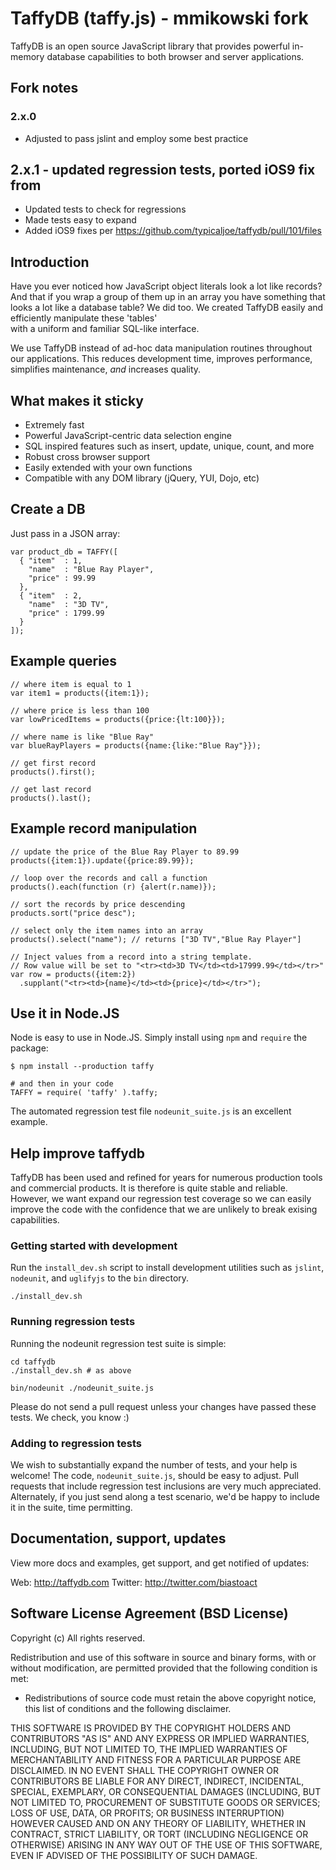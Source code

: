 # TaffyDB (taffy.js) - mmikowski fork

TaffyDB is an open source JavaScript library that provides powerful
in-memory database capabilities to both browser and server applications.

## Fork notes

### 2.x.0
- Adjusted to pass jslint and employ some best practice

## 2.x.1 - updated regression tests, ported iOS9 fix from
- Updated tests to check for regressions
- Made tests easy to expand
- Added iOS9 fixes per https://github.com/typicaljoe/taffydb/pull/101/files

## Introduction

Have you ever noticed how JavaScript object literals look a lot like
records? And that if you wrap a group of them up in an array you have
something that looks a lot like a database table?  We did too. 
We created TaffyDB easily and efficiently manipulate these 'tables'  
with a uniform and familiar SQL-like interface.

We use TaffyDB instead of ad-hoc data manipulation routines throughout 
our applications. This reduces development time, improves performance,
simplifies maintenance, *and* increases quality.

## What makes it sticky

 - Extremely fast
 - Powerful JavaScript-centric data selection engine
 - SQL inspired features such as insert, update, unique, count, and more
 - Robust cross browser support
 - Easily extended with your own functions
 - Compatible with any DOM library (jQuery, YUI, Dojo, etc)

## Create a DB
Just pass in a JSON array:

    var product_db = TAFFY([
      { "item"  : 1,
        "name"  : "Blue Ray Player",
        "price" : 99.99
      },
      { "item"  : 2,
        "name"  : "3D TV",
        "price" : 1799.99
      }
    ]);

## Example queries

    // where item is equal to 1
    var item1 = products({item:1});

    // where price is less than 100
    var lowPricedItems = products({price:{lt:100}});

    // where name is like "Blue Ray"
    var blueRayPlayers = products({name:{like:"Blue Ray"}});

    // get first record
    products().first();

    // get last record
    products().last();

## Example record manipulation

    // update the price of the Blue Ray Player to 89.99
    products({item:1}).update({price:89.99});

    // loop over the records and call a function
    products().each(function (r) {alert(r.name)});

    // sort the records by price descending
    products.sort("price desc");

    // select only the item names into an array
    products().select("name"); // returns ["3D TV","Blue Ray Player"]

    // Inject values from a record into a string template.
    // Row value will be set to "<tr><td>3D TV</td><td>17999.99</td></tr>"
    var row = products({item:2})
      .supplant("<tr><td>{name}</td><td>{price}</td></tr>");

## Use it in Node.JS
Node is easy to use in Node.JS.  Simply install using `npm` and `require` the
package:

    $ npm install --production taffy
    
    # and then in your code
    TAFFY = require( 'taffy' ).taffy;

The automated regression test file `nodeunit_suite.js` is an excellent
example.

## Help improve taffydb

TaffyDB has been used and refined for years for numerous production tools and
commercial products.  It is therefore is quite stable and reliable.  However,
we want expand our regression test coverage so we can easily improve the code
with the confidence that we are unlikely to break exising capabilities.

### Getting started with development

Run the `install_dev.sh` script to install development utilities such as `jslint`,
`nodeunit`, and `uglifyjs` to the `bin` directory.

    ./install_dev.sh


### Running regression tests
Running the nodeunit regression test suite is simple:

    cd taffydb
    ./install_dev.sh # as above

    bin/nodeunit ./nodeunit_suite.js

Please do not send a pull request unless your changes have passed these
tests.  We check, you know :)

### Adding to regression tests
We wish to substantially expand the number of tests, and your
help is welcome!  The code, `nodeunit_suite.js`, should be easy to adjust.
Pull requests that include regression test inclusions are very much
appreciated.  Alternately, if you just send along a test scenario, we'd be
happy to include it in the suite, time permitting.

## Documentation, support, updates
View more docs and examples, get support, and get notified of updates:

Web: http://taffydb.com
Twitter: http://twitter.com/biastoact 

## Software License Agreement (BSD License)
Copyright (c)
All rights reserved.


Redistribution and use of this software in source and binary forms, with or without modification, are permitted provided that the following condition is met:

* Redistributions of source code must retain the above copyright notice, this list of conditions and the following disclaimer.

THIS SOFTWARE IS PROVIDED BY THE COPYRIGHT HOLDERS AND CONTRIBUTORS "AS IS" AND ANY EXPRESS OR IMPLIED WARRANTIES, INCLUDING, BUT NOT LIMITED TO, THE IMPLIED WARRANTIES OF MERCHANTABILITY AND FITNESS FOR A PARTICULAR PURPOSE ARE DISCLAIMED. IN NO EVENT SHALL THE COPYRIGHT OWNER OR CONTRIBUTORS BE LIABLE FOR ANY DIRECT, INDIRECT, INCIDENTAL, SPECIAL, EXEMPLARY, OR CONSEQUENTIAL DAMAGES (INCLUDING, BUT NOT
LIMITED TO, PROCUREMENT OF SUBSTITUTE GOODS OR SERVICES; LOSS OF USE, DATA, OR PROFITS; OR BUSINESS INTERRUPTION) HOWEVER CAUSED AND ON ANY THEORY OF LIABILITY, WHETHER IN CONTRACT, STRICT LIABILITY, OR TORT (INCLUDING NEGLIGENCE OR OTHERWISE) ARISING IN ANY WAY OUT OF THE USE OF THIS SOFTWARE, EVEN IF ADVISED OF THE POSSIBILITY OF SUCH DAMAGE.

